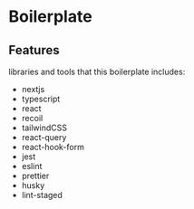 # Boilerplate

## Features

libraries and tools that this boilerplate includes:

- nextjs
- typescript
- react
- recoil
- tailwindCSS
- react-query
- react-hook-form
- jest
- eslint
- prettier
- husky
- lint-staged
